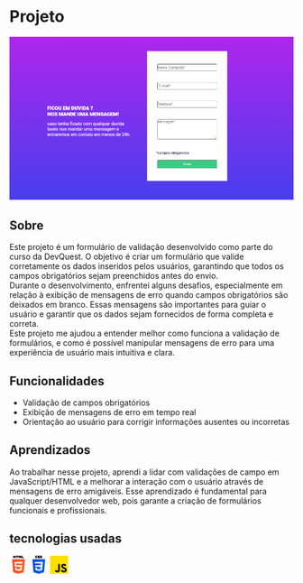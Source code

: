 # Projeto 
<img src="src/imagem/designn.gif">

## Sobre

Este projeto é um formulário de validação desenvolvido como parte do curso da DevQuest. O objetivo é criar um formulário que valide corretamente os dados inseridos pelos usuários, garantindo que todos os campos obrigatórios sejam preenchidos antes do envio. <br>
Durante o desenvolvimento, enfrentei alguns desafios, especialmente em relação à exibição de mensagens de erro quando campos obrigatórios são deixados em branco. Essas mensagens são importantes para guiar o usuário e garantir que os dados sejam fornecidos de forma completa e correta.<br>
Este projeto me ajudou a entender melhor como funciona a validação de formulários, e como é possível manipular mensagens de erro para uma experiência de usuário mais intuitiva e clara. 

## Funcionalidades

- Validação de campos obrigatórios
- Exibição de mensagens de erro em tempo real
- Orientação ao usuário para corrigir informações ausentes ou incorretas

## Aprendizados
Ao trabalhar nesse projeto, aprendi a lidar com validações de campo em JavaScript/HTML e a melhorar a interação com o usuário através de mensagens de erro amigáveis. Esse aprendizado é fundamental para qualquer desenvolvedor web, pois garante a criação de formulários funcionais e profissionais.

## tecnologias usadas
<img src="src/imagem/html-5.png">

<img src="src/imagem/css-3 (1).png">

<img src="src/imagem/js.png">


 